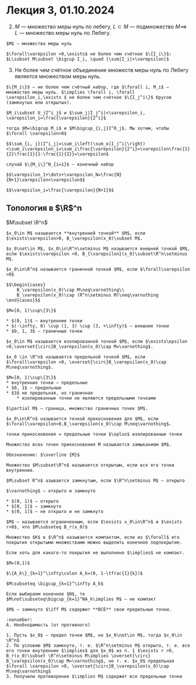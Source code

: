 # Лекция 3, 01.10.2024

2. $M$ — множество меры нуль по лебегу, $L\subset M$ — подмножество $M\implies$ $L$ — множество меры нуль по Лебегу.

```{prf:proof}
$M$ — множество меры нуль

$\forall\varepsilon >0,\exists$ не более чем счётное $\{I_i\}$: $L\subset M\subset \bigcup I_i, \quad |\sum|I_i|<\varepsilon|$
```

3. Не более чем счётное объединение множеств меры нуль по Лебегу является множеством меры нуль.

```{prf:proof}
$\{M_i\}$ — не более чем счётный набор, где $\forall i, M_i$ — множество меры нуль. $\implies \forall i, \forall \varepsilon_i,\exists $ не более чем счётное $\{I_j^i\}$ брусов (замкнутых или открытых).

$M_i\subset U_jI^i_j$ и $\sum_j|I_j^i|<\varepsilon_i, \varepsilon_i=\frac{\varepsilon}{2^i}$

тогда $M=\bigcup M_i$ и $M\bigcup_{i,j}I^0_j$. Мы хотим, чтобы $\forall \varepsilon>0$

$$\sum_{i, j}|I^i_j|=\sum_i\left(\sum_о|I_j^i|\right)<\sum_i\varepsilon_i=\sum_i\frac{\varepsilon}{2^i}=\varepsilon\frac{1}{2}\frac{1}{1-\frac{1}{2}}=\varepsilon$

случай $\{M_i\}^N_{i=1}$ — конечный набор

$$\varepsilon_1+\dots+\varepsilon_N=\frac{N}{N+1}\varepsilon<\varepsilon$$

$$\varepsilon_i=\frac{\varepsilon}{N+1}$$
```

## Топология в $\R$^n

$M\subset \R^n$

```{prf:definition}
$x_0\in M$ называется **внутренней точкой** $M$, если $\exists\varepsilon>0, B_\varepsilon(x_0)\subset M$.
```

```{prf:definition}
$x_0\not\in M$, $x_0\in\R^n\setminus M$ называется внешней точкой $M$, если $\exists\varepsilon >0, B_{\varepsilon}(x_0)\subset\R^n\setminus M$.
```

```{prf:definition}
$x_0\in\R^n$ называется граничной точкой $M$, если $\forall\varepsilon >0$

$$\begin{cases}
    B_\varepsilon(x_0)\cap M\neq\varnothing\\
    B_\varepsilon(x_0)\cap (R^n\setminus M)\neq\varnothing
\end{cases}$$
```

```{prf:example}
$M=[0, 1)\cup\{3\}$

* $(0, 1)$ — внутренние точки
* $(-\infty, 0) \cup (1, 3) \cup (3, +\infty)$ — внешние точки
* $0, 1, 3$ — граничные точки
```

```{prf:definition}
$x_0\in M$ называется изолированной точкой $M$, если $\exists\epsilon >0,\overset{\circ}B_\varepsilon(x_0)\cap M=\varnothing$.
```

```{prf:definition}
$x_0 \in \R^n$ называется предельной точкой $M$, если $\forall\varepsilon >0, \overset{\circ}B_\varepsilon(x_0)\cap M\neq\varnothing$.
```

```{prf:example}
$M=[0, 1)\cup\{3\}$
* внутренние точки — предельные
* $0, 1$ — предельные
* $3$ не предельная, но граничная
    * изолированные точки не являются предельными точками
```

```{note}
$\partial M$ — граница, множество граничных точек $M$.
``` 

```{prf:definition}
$x_0\in\R^n$ называется точкой прикосновения для $M$, если $\forall\varepsilon>0,B_\varepsilon(x_0)\cap M\neq\varnothing$.

точки прикосновения = предельные точки $\oplus$ изолированные точки
```

```{prf:definition}
Множество всех точек прикосновения M называется замыканием $M$.

Обозначение: $\overline {M}$
```

```{prf:definition}
Множество $M\subset\R^n$ называется открытым, если все его точки внутренние.
```

```{prf:definition}
$M\subset R^n$ азывается замкнутым, если $\R^n\setminus M$ — открыто
```

```{note} Замечание
$\varnothing$ — открыто и замкнуто
```

```{prf:example}
* $(0, 1)$ — открыто
* $[0, 1]$ — замкнуто
* $(0, 1]$ — не открыто и не замкнуто
```

```{prf:definition}
$М$ — называется ограниченным, если $\exists x_0\in\R^n$ и $\exists r>0$, что $M\subseteq B_r(x_0)$
```

```{prf:definition}
Множество $K$ в $\R^n$ называется компактом, если из $\forall$ его покрытия открытыми множествами можно выделить конечное подпокрытие.
```

```{note} Замечание
Если хоть для какого-то покрытия не выполнено $\implies$ не компакт.
```

```{prf:example}
$M=(0,1)$

$\{A_k\}_{k=1}^\infty\colon A_k=(0, 1-\tfrac{1}{k})$

$M\subseteq \bigcup_{k=1}^\infty A_k$

Если выбираем конечное $N$, то $M\not\subseteq\bigcup_{k=1}^NA_k\implies M$ — не компакт
```

```{prf:theorem} Критерий замкнутости множества в $\R^n$
$M$ — замкнуто $\iff M$ содержит **ВСЕ** свои предельные точки.
```

```{prf:proof}
:nonumber:
A. Необходимость (от противного)

1. Пусть $x_0$ — предел точки $M$, но $x_0\not\in M$, тогда $x_0\in \R^n$
2. По условию $M$ замкнуто, т. е. $\R^n\setminus M$ открыто, т. е. все его точки внутренние $\implies$ для $x_0$ из п. 1 $\exists r >0, B_r(x_0)\subset \R^n\setminus M\implies \overset{\circ} B_\varepsilon(x_0)\cap M=\varnothing$, но т. к. $x_0$ предельная $\forall \varepsilon >0, \overset{\circ}B_\varepsilon(x_0)\cap M\neq\varnothing$
3. Получили противорение $\implies M$ содержит все предельные точки
```